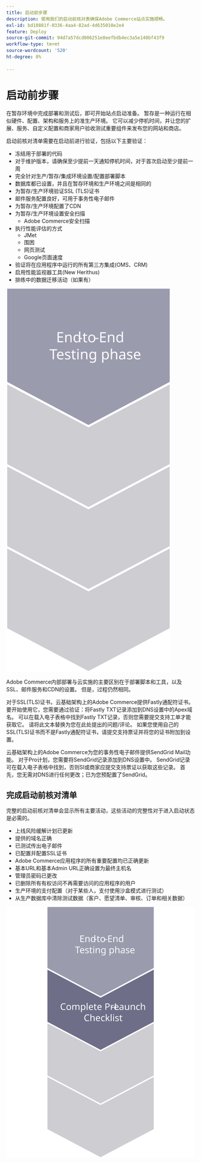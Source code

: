 ```yaml
---
title: 启动前步骤
description: 使用我们的启动前核对表确保Adobe Commerce站点实施顺畅。
exl-id: bd10881f-0336-4aa4-82ad-4d635010e2e4
feature: Deploy
source-git-commit: 94d7a57dcd006251e8eefbdb4ec3a5e140bf43f9
workflow-type: tm+mt
source-wordcount: '520'
ht-degree: 0%

---
```


# 启动前步骤

在暂存环境中完成部署和测试后，即可开始站点启动准备。 暂存是一种运行在相似硬件、配置、架构和服务上的准生产环境。 它可以减少停机时间，并让您的扩展、服务、自定义配置和商家用户验收测试重要组件来发布您的网站和商店。

启动前核对清单需要在启动前进行验证，包括以下主要验证：

- 冻结用于部署的代码
- 对于维护版本，请确保至少提前一天通知停机时间，对于首次启动至少提前一周
- 完全针对生产/暂存/集成环境设置/配置部署脚本
- 数据库都已设置，并且在暂存环境和生产环境之间是相同的
- 为暂存/生产环境验证SSL (TLS)证书
- 邮件服务配置良好，可用于事务性电子邮件
- 为暂存/生产环境配置了CDN
- 为暂存/生产环境设置安全扫描
   - Adobe Commerce安全扫描
- 执行性能评估的方式
   - JMet
   - 围困
   - 网页测试
   - Google页面速度
- 验证将在应用程序中运行的所有第三方集成(OMS、CRM)
- 启用性能监视器工具(New Herithus)
- 排练中的数据迁移活动（如果有）

![显示启动过程阶段1的图表](../../assets/playbooks/launch-steps-1.svg)

Adobe Commerce内部部署与云实施的主要区别在于部署脚本和工具，以及SSL、邮件服务和CDN的设置。 但是，过程仍然相同。

对于SSL(TLS)证书，云基础架构上的Adobe Commerce提供Fastly通配符证书。 要开始使用它，您需要通过验证：将Fastly TXT记录添加到DNS设置中的Apex域名。 可以在载入电子表格中找到Fastly TXT记录，否则您需要提交支持工单才能获取它。 请将此文本替换为您在此处提出的问题/评论。 如果您使用自己的SSL(TLS)证书而不是Fastly通配符证书，请提交支持票证并将您的证书附加到设置。

云基础架构上的Adobe Commerce为您的事务性电子邮件提供SendGrid Mail功能。 对于Pro计划，您需要将SendGrid记录添加到DNS设置中。 SendGrid记录可在载入电子表格中找到，否则SI或商家应提交支持票证以获取这些记录。 首先，您无需对DNS进行任何更改；已为您预配置了SendGrid。

## 完成启动前核对清单

完整的启动前核对清单会显示所有主要活动，这些活动的完整性对于进入启动状态是必需的。

- 上线风险缓解计划已更新
- 提供的域名正确
- 已测试传出电子邮件
- 已配置并配置SSL证书
- Adobe Commerce应用程序的所有重要配置均已正确更新
- 基本URL和基本Admin URL正确设置为最终主机名
- 管理员密码已更改
- 已删除所有有权访问不再需要访问的应用程序的用户
- 生产环境的支付配置（对于某些人，支付使用沙盒模式进行测试）
- 从生产数据库中清除测试数据（客户、愿望清单、审核、订单和相关数据）

![显示启动过程阶段2的图表](../../assets/playbooks/launch-steps-2.svg)
